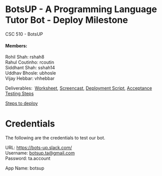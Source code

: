 # BotsUP - A Programming Language Tutor Bot - Deploy Milestone
CSC 510 - BotsUP

#### Members:
Rohil Shah: rshah8  
Rahul Coutinho: rcoutin  
Siddhant Shah: sshah14  
Uddhav Bhosle: ubhosle  
Vijay Hebbar: vhhebbar  

Deliverables:  [Worksheet](WORKSHEET.md), [Screencast](https://youtu.be/WX6Hpg616Fc), [Deployment Script](bot-deploy.yml), [Acceptance Testing Steps](AcceptanceTesting.md)

[Steps to deploy](deploymentSteps.md)

# Credentials
The following are the credentials to test our bot.


URL: https://bots-up.slack.com/  
Username: botsup.ta@gmail.com  
Password: ta.account


App Name: botsup
